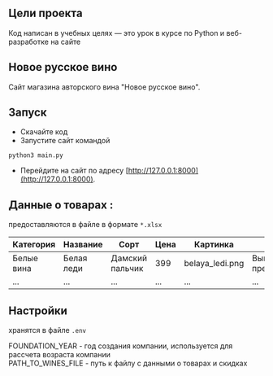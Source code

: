 ## Цели проекта

Код написан в учебных целях — это урок в курсе по Python и веб-разработке на сайте

## Новое русское вино

Сайт магазина авторского вина "Новое русское вино".

## Запуск

- Скачайте код
- Запустите сайт командой 
```
python3 main.py
```
- Перейдите на сайт по адресу [http://127.0.0.1:8000](http://127.0.0.1:8000).

## Данные о товарах :
предоставляются в файле в формате `*.xlsx`


| Категория     | Название      | Сорт | Цена | Картинка | Акция |
| ------------- | ------------- | ---- | ---- | -------- | ----- |
| Белые вина  | Белая леди | Дамский пальчик | 399 | belaya_ledi.png | Выгодное предложение |
| ...         | ...        | ...             | ... | ...             | ...                  |

## Настройки
хранятся в файле `.env`

FOUNDATION_YEAR - год создания компании, используется для рассчета возраста компании  
PATH_TO_WINES_FILE - путь к файлу с данными о товарах и скидках